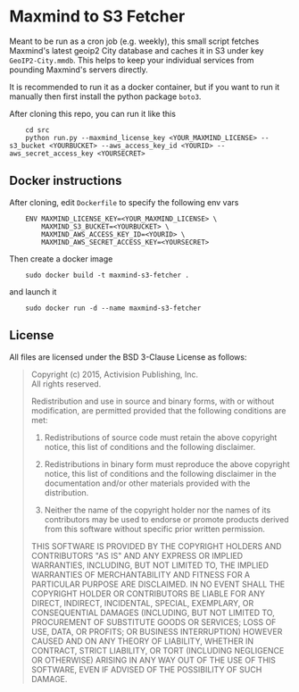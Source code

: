 # Maxmind to S3 Fetcher

Meant to be run as a cron job (e.g. weekly), this small script fetches
Maxmind's latest geoip2 City database and caches it in S3 under key `GeoIP2-City.mmdb`.
This helps to keep your individual services from pounding Maxmind's servers directly.

It is recommended to run it as a docker container, but if you want to run it manually
then first install the python package `boto3`.

After cloning this repo, you can run it like this
```
    cd src
    python run.py --maxmind_license_key <YOUR_MAXMIND_LICENSE> --s3_bucket <YOURBUCKET> --aws_access_key_id <YOURID> --aws_secret_access_key <YOURSECRET>
```

## Docker instructions

After cloning, edit `Dockerfile` to specify the following env vars
```
    ENV MAXMIND_LICENSE_KEY=<YOUR_MAXMIND_LICENSE> \
        MAXMIND_S3_BUCKET=<YOURBUCKET> \
        MAXMIND_AWS_ACCESS_KEY_ID=<YOURID> \
        MAXMIND_AWS_SECRET_ACCESS_KEY=<YOURSECRET>
```
Then create a docker image
```
    sudo docker build -t maxmind-s3-fetcher .
```
and launch it
```
    sudo docker run -d --name maxmind-s3-fetcher
```

## License

All files are licensed under the BSD 3-Clause License as follows:
 
> Copyright (c) 2015, Activision Publishing, Inc.  
> All rights reserved.
> 
> Redistribution and use in source and binary forms, with or without modification, are permitted provided that the following conditions are met:
> 
> 1. Redistributions of source code must retain the above copyright notice, this list of conditions and the following disclaimer.
>  
> 2. Redistributions in binary form must reproduce the above copyright notice, this list of conditions and the following disclaimer in the documentation and/or other materials provided with the distribution.
>  
> 3. Neither the name of the copyright holder nor the names of its contributors may be used to endorse or promote products derived from this software without specific prior written permission.
>  
> THIS SOFTWARE IS PROVIDED BY THE COPYRIGHT HOLDERS AND CONTRIBUTORS "AS IS" AND ANY EXPRESS OR IMPLIED WARRANTIES, INCLUDING, BUT NOT LIMITED TO, THE IMPLIED WARRANTIES OF MERCHANTABILITY AND FITNESS FOR A PARTICULAR PURPOSE ARE DISCLAIMED. IN NO EVENT SHALL THE COPYRIGHT HOLDER OR CONTRIBUTORS BE LIABLE FOR ANY DIRECT, INDIRECT, INCIDENTAL, SPECIAL, EXEMPLARY, OR CONSEQUENTIAL DAMAGES (INCLUDING, BUT NOT LIMITED TO, PROCUREMENT OF SUBSTITUTE GOODS OR SERVICES; LOSS OF USE, DATA, OR PROFITS; OR BUSINESS INTERRUPTION) HOWEVER CAUSED AND ON ANY THEORY OF LIABILITY, WHETHER IN CONTRACT, STRICT LIABILITY, OR TORT (INCLUDING NEGLIGENCE OR OTHERWISE) ARISING IN ANY WAY OUT OF THE USE OF THIS SOFTWARE, EVEN IF ADVISED OF THE POSSIBILITY OF SUCH DAMAGE.

